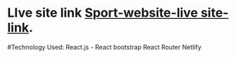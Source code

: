 

# LIve site link  [Sport-website-live site-link](https://goofy-dijkstra-69b592.netlify.app/).




#Technology Used:
React.js -
React bootstrap
React Router
Netlify
